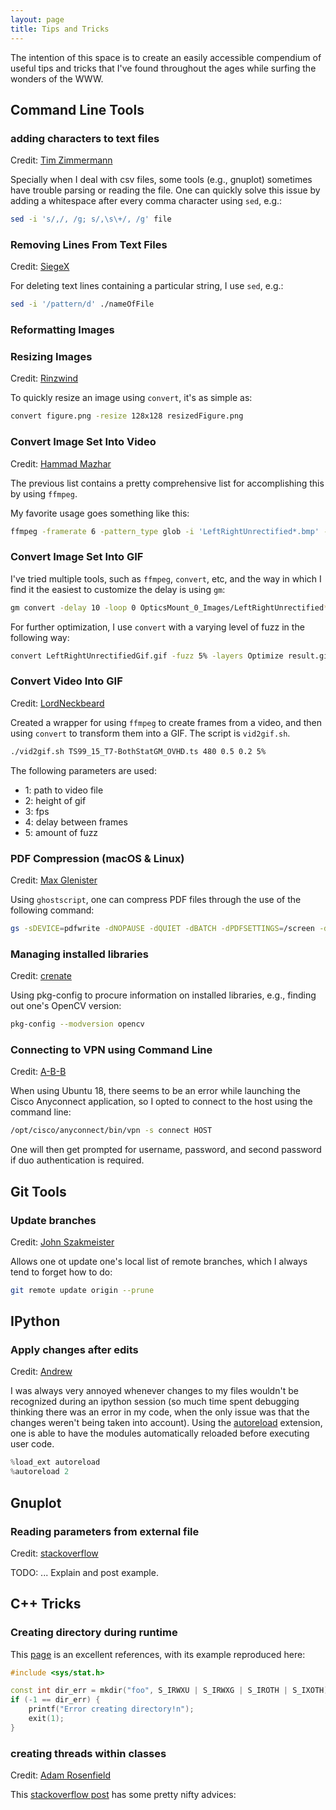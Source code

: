 ```yaml
---
layout: page
title: Tips and Tricks
---
```


The intention of this space is to create an easily accessible compendium of
useful tips and tricks that I've found throughout the ages while surfing the
wonders of the WWW.

## Command Line Tools


### adding characters to text files
Credit: [Tim Zimmermann](https://stackoverflow.com/questions/26476420/make-one-space-after-every-comma)

Specially when I deal with csv files, some tools (e.g., gnuplot) sometimes have
trouble parsing or reading the file. One can quickly solve this issue by adding
a whitespace after every comma character using `sed`, e.g.:

```bash
sed -i 's/,/, /g; s/,\s\+/, /g' file
```


### Removing Lines From Text Files
Credit: [SiegeX](https://stackoverflow.com/questions/5410757/delete-lines-in-a-text-file-that-contain-a-specific-string)

For deleting text lines containing a particular string, I use `sed`, e.g.:

```bash
sed -i '/pattern/d' ./nameOfFile
```

### Reformatting Images



### Resizing Images
Credit: [Rinzwind](https://askubuntu.com/questions/271776/how-to-resize-an-image-through-the-terminal)

To quickly resize an image using ```convert```, it's as simple as:

```bash
convert figure.png -resize 128x128 resizedFigure.png
``` 

### Convert Image Set Into Video
Credit: [Hammad Mazhar](http://hamelot.io/visualization/using-ffmpeg-to-convert-a-set-of-images-into-a-video/)

The previous list contains a pretty comprehensive list for accomplishing this by
using `ffmpeg`.

My favorite usage goes something like this:

```bash
ffmpeg -framerate 6 -pattern_type glob -i 'LeftRightUnrectified*.bmp' -vb 20M -vcodec mpeg4 out.mp4
```

### Convert Image Set Into GIF

I've tried multiple tools, such as `ffmpeg`, `convert`, etc, and the way in
which I find it the easiest to customize the delay is using `gm`:

```bash
gm convert -delay 10 -loop 0 OpticsMount_0_Images/LeftRightUnrectified*.bmp out.gif
```

For further optimization, I use `convert` with a varying level of fuzz in the
following way:

```bash
convert LeftRightUnrectifiedGif.gif -fuzz 5% -layers Optimize result.gif
```

### Convert Video Into GIF
Credit: [LordNeckbeard](https://superuser.com/questions/556029/how-do-i-convert-a-video-to-gif-using-ffmpeg-with-reasonable-quality)

Created a wrapper for using `ffmpeg` to create frames from a video, and then
using `convert` to transform them into a GIF. The script is `vid2gif.sh`.

```bash
./vid2gif.sh TS99_15_T7-BothStatGM_OVHD.ts 480 0.5 0.2 5%
```

The following parameters are used:

- 1: path to video file
- 2: height of gif
- 3: fps
- 4: delay between frames
- 5: amount of fuzz


### PDF Compression (macOS & Linux)
Credit: [Max Glenister](https://blog.omgmog.net/post/compressing-pdf-from-your-mac-or-linux-terminal-with-ghostscript/)

Using `ghostscript`, one can compress PDF files through the use of the following command:

```bash
gs -sDEVICE=pdfwrite -dNOPAUSE -dQUIET -dBATCH -dPDFSETTINGS=/screen -dCompatibilityLevel=1.4 -sOutputFile=output.pdf input.pdf
```

### Managing installed libraries
Credit: [crenate](https://stackoverflow.com/questions/8804064/find-opencv-version-installed-on-ubuntu)

Using pkg-config to procure information on installed libraries, e.g., finding out one's OpenCV version:

```bash
pkg-config --modversion opencv
```

### Connecting to VPN using Command Line
Credit: [A-B-B](https://superuser.com/questions/649614/connect-using-anyconnect-from-command-line)

When using Ubuntu 18, there seems to be an error while launching the Cisco Anyconnect application, so I opted to connect to the host using the command line:

```bash
/opt/cisco/anyconnect/bin/vpn -s connect HOST
```

One will then get prompted for username, password, and second password if duo authentication is required.


## Git Tools

### Update branches
Credit: [John Szakmeister](https://stackoverflow.com/questions/20106712/what-are-the-differences-between-git-remote-prune-git-prune-git-fetch-prune)

Allows one ot update one's local list of remote branches, which I always tend to forget how to do:

```bash
git remote update origin --prune
```


## IPython

### Apply changes after edits
Credit: [Andrew](https://stackoverflow.com/questions/1254370/reimport-a-module-in-python-while-interactive)

I was always very annoyed whenever changes to my files wouldn't be recognized during an ipython session (so much time spent debugging thinking there was an error in my code, when the only issue was that the changes weren't being taken into account). Using the [autoreload](https://ipython.readthedocs.io/en/stable/config/extensions/autoreload.html) extension, one is able to have the modules automatically reloaded before executing user code.

```python
%load_ext autoreload
%autoreload 2
```



## Gnuplot

### Reading parameters from external file
Credit: [stackoverflow](https://stackoverflow.com/questions/11211339/gnuplot-store-one-number-from-data-file-into-variable)

TODO: ... Explain and post example.


## C++ Tricks

### Creating directory during runtime

This [page](https://codeyarns.com/2014/08/07/how-to-create-directory-using-c-on-linux/) is an excellent references, with its example reproduced here:

```cpp
#include <sys/stat.h>

const int dir_err = mkdir("foo", S_IRWXU | S_IRWXG | S_IROTH | S_IXOTH);
if (-1 == dir_err) {
    printf("Error creating directory!n");
    exit(1);
}
```

### creating threads within classes

Credit: [Adam Rosenfield](https://stackoverflow.com/users/9530/adam-rosenfield)

This [stackoverflow post](https://stackoverflow.com/questions/1151582/pthread-function-from-a-class) has some pretty nifty advices:

